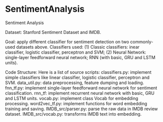 # SentimentAnalysis

Sentiment Analysis

Dataset: Stanford Sentiment Dataset and IMDB.

Goal: apply different classifier for sentiment detection on two commonly-used datasets above. Classifiers used:
(1) Classic classifiers: inear classifier, logistic classifier, perceptron and SVM;
(2) Neural Network: 	single-layer feedforward neural network;
				RNN (with basic, GRU and LSTM units).

Code Structure:
Here is a list of source scripts:
	classifiers.py: implement simple classifiers like linear classifier, logistic classifier, perceptron and SVM.
	data_util.py: data preprocessing, feature dumping and loading.
	fnn_tf.py: implement single-layer feedforward neural network for sentiment classification.
	rnn_tf: implement recurrent neural network with basic, GRU and LSTM units.
	vocab.py: implement class Vocab for embedding processing.
	word2vec_tf.py: implement functions for word embedding training and saving.
	IMDB_src/parser.py: parse the raw data in IMDB review dataset.
	IMDB_src/vocab.py: transforms IMDB text into embedding.